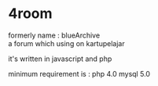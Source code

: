 # 4room
formerly name : blueArchive <br>
a forum which using on kartupelajar

it's written in javascript and php

minimum requirement is :
php 4.0
mysql 5.0

